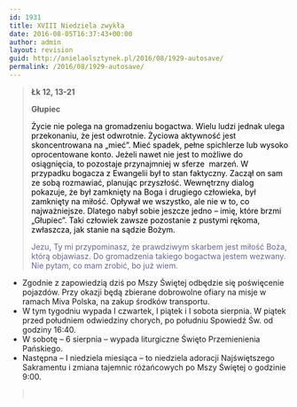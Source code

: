 ```yaml
---
id: 1931
title: XVIII Niedziela zwykła
date: 2016-08-05T16:37:43+00:00
author: admin
layout: revision
guid: http://anielaolsztynek.pl/2016/08/1929-autosave/
permalink: /2016/08/1929-autosave/
---
```

> **Łk 12, 13-21**
> 
> **Głupiec**
> 
> <span style="color: #000000;">Życie nie polega na gromadzeniu bogactwa. Wielu ludzi jednak ulega przekonaniu, że jest odwrotnie. Życiowa aktywność jest skoncentrowana na &#8222;mieć&#8221;. Mieć spadek, pełne spichlerze lub wysoko oprocentowane konto. Jeżeli nawet nie jest to możliwe do osiągnięcia, to pozostaje przynajmniej w sferze  marzeń. W przypadku bogacza z Ewangelii był to stan faktyczny. Zaczął on sam ze sobą rozmawiać, planując przyszłość. Wewnętrzny dialog pokazuje, że był zamknięty na Boga i drugiego człowieka, był zamknięty na miłość. Opływał we wszystko, ale nie w to, co najważniejsze. Dlatego nabył sobie jeszcze jedno &#8211; imię, które brzmi &#8222;Głupiec&#8221;. Taki człowiek zawsze pozostanie z pustymi rękoma, zwłaszcza, jak stanie na sądzie Bożym.</span>
> 
> <span style="color: #666699;">Jezu, Ty mi przypominasz, że prawdziwym skarbem jest miłość Boża, którą objawiasz. Do gromadzenia takiego bogactwa jestem wezwany. Nie pytam, co mam zrobić, bo już wiem. </span>

  * Zgodnie z zapowiedzią dziś po Mszy Świętej odbędzie się poświęcenie pojazdów. Przy okazji będą zbierane dobrowolne ofiary na misje w ramach Miva Polska, na zakup środków transportu.
  * W tym tygodniu wypada I czwartek, I piątek i I sobota sierpnia. W piątek przed południem odwiedziny chorych, po południu Spowiedź Św. od godziny 16:40.
  * W sobotę &#8211; 6 sierpnia &#8211; wypada liturgiczne Święto Przemienienia Pańskiego.
  * Następna &#8211; I niedziela miesiąca &#8211; to niedziela adoracji Najświętszego Sakramentu i zmiana tajemnic różańcowych po Mszy Świętej o godzinie 9:00.

> <span style="color: #000000;"><br /> </span>